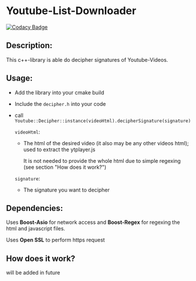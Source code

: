 # Youtube-List-Downloader
[![Codacy Badge](https://api.codacy.com/project/badge/Grade/a904a29e8a57484cb79c6d39d9da7061)](https://www.codacy.com/app/Linux13524/Youtube-Decipher?utm_source=github.com&amp;utm_medium=referral&amp;utm_content=Linux13524/Youtube-Decipher&amp;utm_campaign=Badge_Grade)

## Description:
This c++-library is able do decipher signatures of Youtube-Videos.

## Usage:
- Add the library into your cmake build
- Include the `decipher.h` into your code
- call `Youtube::Decipher::instance(videoHtml).decipherSignature(signature)`

   `videoHtml`: 
   - The html of the desired video (it also may be any other videos html); used to extract the ytplayer.js
      
      It is not needed to provide the whole html due to simple regexing (see section "How does it work?") 
      
   `signature`:
   - The signature you want to decipher
   
## Dependencies:
Uses **Boost-Asio** for network access and **Boost-Regex** for regexing the html and javascript files.

Uses **Open SSL** to perform https request

## How does it work?
will be added in future
